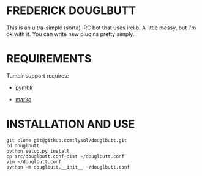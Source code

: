 FREDERICK DOUGLBUTT
===================

This is an ultra-simple (sorta) IRC bot that uses irclib. A little messy,
but I'm ok with it. You can write new plugins pretty simply.

REQUIREMENTS
============

Tumblr support requires:

  * [pymblr](http://github.com/lysol/pymblr "pymblr")

  * [marko](http://github.com/rupa/marko "marko")

INSTALLATION AND USE
====================
    git clone git@github.com:lysol/douglbutt.git
    cd douglbutt
    python setup.py install
    cp src/douglbutt.conf-dist ~/douglbutt.conf
    vim ~/douglbutt.conf
    python -m douglbutt.__init__ ~/douglbutt.conf
